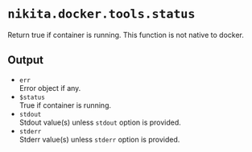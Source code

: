 
# `nikita.docker.tools.status`

Return true if container is running. This function is not native to docker. 

## Output

* `err`   
  Error object if any.
* `$status`   
  True if container is running.
* `stdout`   
  Stdout value(s) unless `stdout` option is provided.
* `stderr`   
  Stderr value(s) unless `stderr` option is provided.
